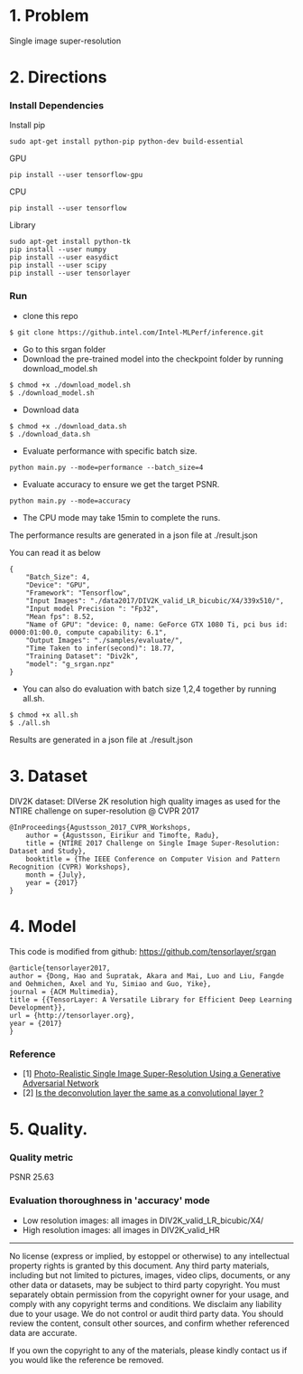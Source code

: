 # 1. Problem
Single image super-resolution

# 2. Directions

### Install Dependencies

Install pip

```
sudo apt-get install python-pip python-dev build-essential 
```

GPU
```
pip install --user tensorflow-gpu
```
CPU
```
pip install --user tensorflow
```

Library
```
sudo apt-get install python-tk
pip install --user numpy
pip install --user easydict
pip install --user scipy
pip install --user tensorlayer

```

### Run
- clone this repo

```
$ git clone https://github.intel.com/Intel-MLPerf/inference.git
```
- Go to this srgan folder
- Download the pre-trained model into the checkpoint folder by running
download_model.sh

```
$ chmod +x ./download_model.sh
$ ./download_model.sh
```

- Download data

```
$ chmod +x ./download_data.sh
$ ./download_data.sh
```

- Evaluate performance with specific batch size.

```
python main.py --mode=performance --batch_size=4
```


- Evaluate accuracy to ensure we get the target PSNR.
```
python main.py --mode=accuracy
```
- The CPU mode may take 15min to complete the runs.

The performance results are generated in a json file at ./result.json

You can read it as below
```
{
    "Batch_Size": 4, 
    "Device": "GPU", 
    "Framework": "Tensorflow", 
    "Input Images": "./data2017/DIV2K_valid_LR_bicubic/X4/339x510/", 
    "Input model Precision ": "Fp32", 
    "Mean fps": 8.52, 
    "Name of GPU": "device: 0, name: GeForce GTX 1080 Ti, pci bus id: 0000:01:00.0, compute capability: 6.1", 
    "Output Images": "./samples/evaluate/", 
    "Time Taken to infer(second)": 18.77, 
    "Training Dataset": "Div2k", 
    "model": "g_srgan.npz"
}
```


- You can also do evaluation with batch size 1,2,4 together by running all.sh. 

```
$ chmod +x all.sh 
$ ./all.sh 
```

Results are generated in a json file at ./result.json

# 3. Dataset

DIV2K dataset: DIVerse 2K resolution high quality images as used for the NTIRE challenge on super-resolution @ CVPR 2017
```
@InProceedings{Agustsson_2017_CVPR_Workshops,
	author = {Agustsson, Eirikur and Timofte, Radu},
	title = {NTIRE 2017 Challenge on Single Image Super-Resolution: Dataset and Study},
	booktitle = {The IEEE Conference on Computer Vision and Pattern Recognition (CVPR) Workshops},
	month = {July},
	year = {2017}
} 
```

# 4. Model

This code is modified from github: https://github.com/tensorlayer/srgan

```
@article{tensorlayer2017,
author = {Dong, Hao and Supratak, Akara and Mai, Luo and Liu, Fangde and Oehmichen, Axel and Yu, Simiao and Guo, Yike},
journal = {ACM Multimedia},
title = {{TensorLayer: A Versatile Library for Efficient Deep Learning Development}},
url = {http://tensorlayer.org},
year = {2017}
}
```

### Reference
* [1] [Photo-Realistic Single Image Super-Resolution Using a Generative Adversarial Network](https://arxiv.org/abs/1609.04802)
* [2] [Is the deconvolution layer the same as a convolutional layer ?](https://arxiv.org/abs/1609.07009)


# 5. Quality.
### Quality metric
PSNR 25.63

### Evaluation thoroughness in 'accuracy' mode
* Low resolution images: all images in DIV2K_valid_LR_bicubic/X4/
* High resolution images: all images in DIV2K_valid_HR

***

No license (express or implied, by estoppel or otherwise) to any intellectual property rights is granted by this document. Any third party materials, including but not limited to pictures, images, video clips, documents, or any other data or datasets, may be subject to third party copyright. You must separately obtain permission from the copyright owner for your usage, and comply with any copyright terms and conditions. We disclaim any liability due to your usage. We do not control or audit third party data. You should review the content, consult other sources, and confirm whether referenced data are accurate.
 
If you own the copyright to any of the materials, please kindly contact us if you would like the reference be removed.
